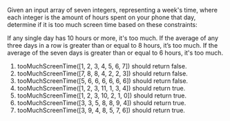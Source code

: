 Given an input array of seven integers, representing a week's time, where each integer is the amount of hours spent on your phone that day, determine if it is too much screen time based on these constraints:

If any single day has 10 hours or more, it's too much.
If the average of any three days in a row is greater than or equal to 8 hours, it’s too much.
If the average of the seven days is greater than or equal to 6 hours, it's too much.

1. tooMuchScreenTime([1, 2, 3, 4, 5, 6, 7]) should return false.
2. tooMuchScreenTime([7, 8, 8, 4, 2, 2, 3]) should return false.
3. tooMuchScreenTime([5, 6, 6, 6, 6, 6, 6]) should return false.
4. tooMuchScreenTime([1, 2, 3, 11, 1, 3, 4]) should return true.
5. tooMuchScreenTime([1, 2, 3, 10, 2, 1, 0]) should return true.
6. tooMuchScreenTime([3, 3, 5, 8, 8, 9, 4]) should return true.
7. tooMuchScreenTime([3, 9, 4, 8, 5, 7, 6]) should return true.
